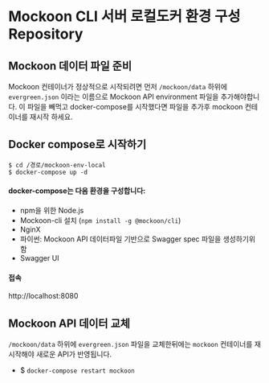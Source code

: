 # Mockoon CLI 서버 로컬도커 환경 구성 Repository


## Mockoon 데이터 파일 준비 
Mockoon 컨테이너가 정상적으로 시작되려면 먼저 `/mockoon/data` 하위에 `evergreen.json` 이라는 이름으로 Mockoon API environment 파일을 추가해야합니다. 이 파일을 빼먹고 docker-compose를 시작했다면 파일을 추가후  mockoon 컨테이너를 재시작 하세요.

## Docker compose로 시작하기 
~~~
$ cd /경로/mockoon-env-local
$ docker-compose up -d
~~~
#### docker-compose는 다음 환경을 구성합니다:
* npm을 위한 Node.js
* Mockoon-cli 설치 (`npm install -g @mockoon/cli`)
* NginX
* 파이썬: Mockoon API 데이터파일 기반으로 Swagger spec 파일을 생성하기위함 
* Swagger UI

#### 접속
http://localhost:8080

## Mockoon API 데이터 교체
 `/mockoon/data` 하위에 `evergreen.json` 파일을 교체한뒤에는 `mockoon` 컨테이너를 재시작해야 새로운 API가 반영됩니다.
 * $ `docker-compose restart mockoon`
